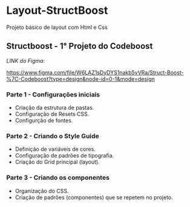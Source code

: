# Layout-StructBoost

Projeto básico de layout com Html e Css

## Structboost - 1° Projeto do Codeboost

*LINK do Figma:*

<https://www.figma.com/file/W6LAZ1sDyDYS1nakb5vVRa/Struct-Boost-%7C-Codeboost?type=design&node-id=0-1&mode=design>

### Parte 1 - Configurações iniciais

- Criação da estrutura de pastas.
- Configuração de Resets CSS.
- Configurção de fontes.

### Parte 2 - Criando o Style Guide

- Definição de variáveis de cores.
- Configuração de padrões de tipografia.
- Criação do Grid principal (layout).

### Parte 3 - Criando os componentes

- Organização do CSS.
- Criação de padrões (componentes) que se repetem no projeto.
